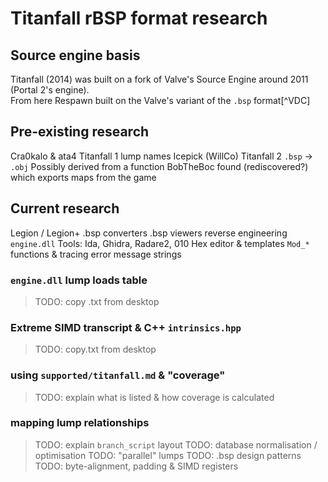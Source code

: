 # Titanfall rBSP format research


## Source engine basis

Titanfall (2014) was built on a fork of Valve's Source Engine around 2011 (Portal 2's engine).  
From here Respawn built on the Valve's variant of the `.bsp` format[^VDC]


## Pre-existing research

Cra0kalo & ata4 Titanfall 1 lump names
Icepick (WillCo) Titanfall 2 `.bsp` -> `.obj`
Possibly derived from a function BobTheBoc found (rediscovered?) which exports maps from the game


## Current research

Legion / Legion+ .bsp converters
.bsp viewers
reverse engineering `engine.dll`
Tools: Ida, Ghidra, Radare2, 010 Hex editor & templates
`Mod_*` functions & tracing error message strings


### `engine.dll` lump loads table

> TODO: copy .txt from desktop


### Extreme SIMD transcript & C++ `intrinsics.hpp`

> TODO: copy.txt from desktop


### using `supported/titanfall.md` & "coverage"

> TODO: explain what is listed & how coverage is calculated


### mapping lump relationships

> TODO: explain `branch_script` layout
> TODO: database normalisation / optimisation
> TODO: "parallel" lumps
> TODO: .bsp design patterns
> TODO: byte-alignment, padding & SIMD registers

